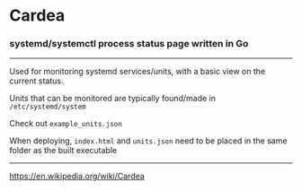 # Cardea
### systemd/systemctl process status page written in Go

---

Used for monitoring systemd services/units, with a basic view on the current status.

Units that can be monitored are typically found/made in `/etc/systemd/system`

Check out `example_units.json`

When deploying, `index.html` and `units.json` need to be placed in the same folder as the built executable

---

https://en.wikipedia.org/wiki/Cardea
